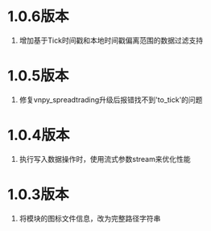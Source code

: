 # 1.0.6版本

1. 增加基于Tick时间戳和本地时间戳偏离范围的数据过滤支持

# 1.0.5版本

1. 修复vnpy_spreadtrading升级后报错找不到'to_tick'的问题

# 1.0.4版本

1. 执行写入数据操作时，使用流式参数stream来优化性能

# 1.0.3版本

1. 将模块的图标文件信息，改为完整路径字符串
